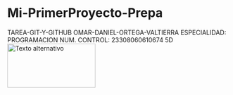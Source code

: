 # Mi-PrimerProyecto-Prepa
TAREA-GIT-Y-GITHUB
OMAR-DANIEL-ORTEGA-VALTIERRA
ESPECIALIDAD: PROGRAMACION
NUM. CONTROL: 23308060610674
5D
<img src="https://drive.google.com/file/d/1YB-vSQffkCFZWw7Y3fotjfZWM3RH0qaB/view?usp=drive_link" alt="Texto alternativo" width="200" height="100">
